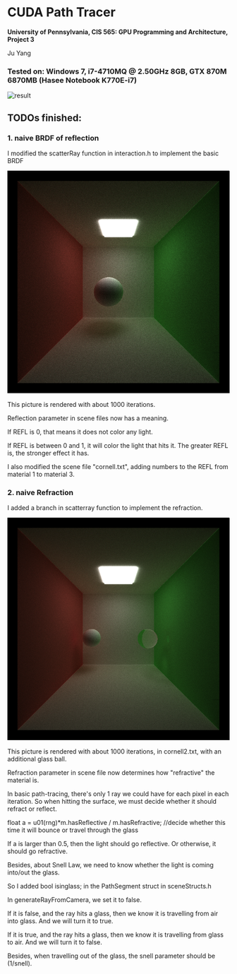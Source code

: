 CUDA Path Tracer
================

**University of Pennsylvania, CIS 565: GPU Programming and Architecture, Project 3**

Ju Yang 

### Tested on: Windows 7, i7-4710MQ @ 2.50GHz 8GB, GTX 870M 6870MB (Hasee Notebook K770E-i7)
![result](pic/aaa.gif)

## TODOs finished: 
  ### 1. naive BRDF of reflection

I modified the scatterRay function in interaction.h to implement the basic BRDF

![cornell](pic/cornell.2017-10-02_07-42-05z.1009samp.png)

This picture is rendered with about 1000 iterations. 

Reflection parameter in scene files now has a meaning. 

If REFL is 0, that means it does not color any light. 

If REFL is between 0 and 1, it will color the light that hits it. The greater REFL is, the stronger effect it has.

I also modified the scene file "cornell.txt", adding numbers to the REFL from material 1 to material 3.

  ### 2. naive Refraction

I added a branch in scatterray function to implement the refraction. 

![cornell](pic/cornell.2017-10-02_07-17-23z.2422samp.png)

This picture is rendered with about 1000 iterations, in cornell2.txt, with an additional glass ball. 

Refraction parameter in scene file now determines how "refractive" the material is. 

In basic path-tracing, there's only 1 ray we could have for each pixel in each iteration. So when hitting the surface, we must decide whether it should refract or reflect. 

float a = u01(rng)*m.hasReflective / m.hasRefractive; //decide whether this time it will bounce or travel through the glass

If a is larger than 0.5, then the light should go reflective. Or otherwise, it should go refractive. 

Besides, about Snell Law, we need to know whether the light is coming into/out the glass. 

So I added bool isinglass; in the PathSegment struct in sceneStructs.h 

In generateRayFromCamera, we set it to false. 

If it is false, and the ray hits a glass, then we know it is travelling from air into glass. And we will turn it to true.

If it is true, and the ray hits a glass, then we know it is travelling from glass to air. And we will turn it to false.

Besides, when travelling out of the glass, the snell parameter should be (1/snell).
